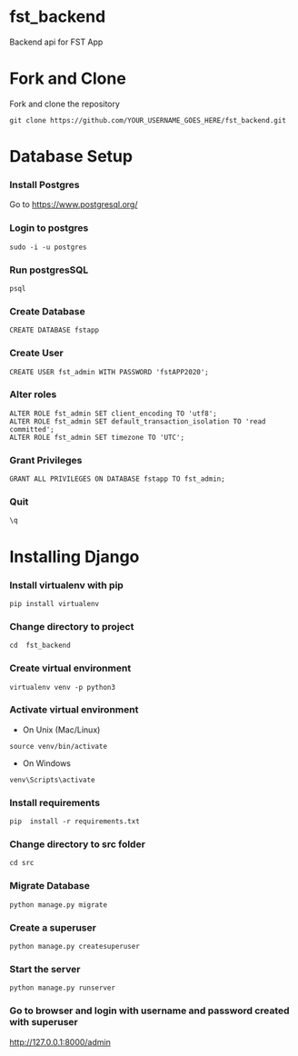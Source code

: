 # fst_backend
Backend api for FST App


# Fork and Clone
Fork and clone the repository
```
git clone https://github.com/YOUR_USERNAME_GOES_HERE/fst_backend.git
```

# Database Setup

### Install Postgres

Go to https://www.postgresql.org/

### Login to postgres
```
sudo -i -u postgres
```

### Run postgresSQL 
```
psql
```

###  Create Database
```
CREATE DATABASE fstapp
```

### Create User
```
CREATE USER fst_admin WITH PASSWORD 'fstAPP2020';
```

### Alter roles
```
ALTER ROLE fst_admin SET client_encoding TO 'utf8';
ALTER ROLE fst_admin SET default_transaction_isolation TO 'read committed';
ALTER ROLE fst_admin SET timezone TO 'UTC';
```

###  Grant Privileges
```
GRANT ALL PRIVILEGES ON DATABASE fstapp TO fst_admin;
```

### Quit
```
\q
```

# Installing  Django

### Install  virtualenv with pip
```
pip install virtualenv
```
###  Change directory to project
```
cd  fst_backend
```
###  Create virtual  environment
```
virtualenv venv -p python3
```

### Activate virtual environment

- On Unix (Mac/Linux)
```
source venv/bin/activate
```
- On  Windows
```
venv\Scripts\activate
```

### Install requirements
```
pip  install -r requirements.txt
```

### Change directory to src folder
```
cd src
```

### Migrate Database
```
python manage.py migrate
```
### Create a superuser
```
python manage.py createsuperuser
```

### Start the server
```
python manage.py runserver
```

###  Go to browser and login  with  username and password created  with superuser

http://127.0.0.1:8000/admin





